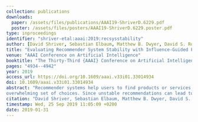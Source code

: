 ```yaml
---
collection: publications
downloads:
  paper: /assets/files/publications/AAAI19-ShriverD.6229.pdf
  poster: /assets/files/posters/AAAI19-ShriverD.6229.poster.pdf
type: inproceedings
identifier: "shriver-etal:aaai:2019:recsysstability"
author: [David Shriver, Sebastian Elbaum, Matthew B. Dwyer, David S. Rosenblum]
title: "Evaluating Recommender System Stability with Influence-Guided Fuzzing"
venue: "AAAI Conference on Artificial Intelligence"
booktitle: "The Thirty-Third {AAAI} Conference on Artificial Intelligence, {AAAI} 2019, The Thirty-First Innovative Applications of Artificial Intelligence Conference, {IAAI} 2019, The Ninth {AAAI} Symposium on Educational Advances in Artificial Intelligence, {EAAI} 2019, Honolulu, Hawaii, USA, January 27 - February 1, 2019"
pages: "4934--4942"
year: 2019
access_url: https://doi.org/10.1609/aaai.v33i01.33014934
doi: 10.1609/aaai.v33i01.33014934
abstract: "Recommender systems help users to find products or services they may like when lacking personal experience or facing an
overwhelming set of choices. Since unstable recommendations can lead to distrust, loss of profits, and a poor user experience, it is important to test recommender system stability. In this work, we present an approach based on inferred models of influence that underlie recommender systems to guide the generation of dataset modifications to assess a recommender's stability. We implement our approach and evaluate it on several recommender algorithms using the MovieLens dataset. We find that influence-guided fuzzing can effectively find small sets of modifications that cause significantly more instability than random approaches."
citation: "David Shriver, Sebastian Elbaum, Matthew B. Dwyer, David S. Rosenblum. 2019. Evaluating Recommender System Stability with Influence-Guided Fuzzing. In <i>The Thirty-Third AAAI Conference on Artificial Intelligence, AAAI 2019, The Thirty-First Innovative Applications of Artificial Intelligence Conference, IAAI 2019, The Ninth AAAI Symposium on Educational Advances in Artificial Intelligence, EAAI 2019, Honolulu, Hawaii, USA, January 27 - February 1, 2019</i>. 4934-4942. https://doi.org/10.1609/aaai.v33i01.33014934"
timestamp: Wed, 25 Sep 2019 11:05:09 +0200
date: 2019-01-31
---
```


